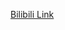 [Bilibili Link](https://www.bilibili.com/video/BV1Q5411E7e4?spm_id_from=333.788.recommend_more_video.3&vd_source=c801aa3fac0e6e97b0df71f74a8b25bd
)